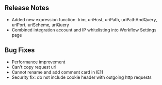 
## Release Notes
* Added new expression function: trim, uriHost, uriPath, uriPathAndQuery, uriPort, uriScheme, uriQuery
* Combined integration account and IP whitelisting into Workflow Settings page

## Bug Fixes
* Performance improvement
* Can't copy request url
* Cannot rename and add comment card in IE11
* Security fix: do not include cookie header with outgoing http requests
